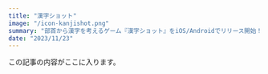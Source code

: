 ```yaml
---
title: "漢字ショット"
image: "/icon-kanjishot.png"
summary: "部首から漢字を考えるゲーム『漢字ショット』をiOS/Androidでリリース開始！"
date: "2023/11/23"
---
```


この記事の内容がここに入ります。
